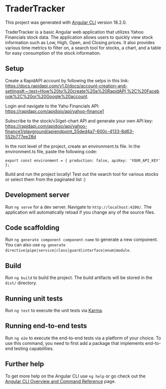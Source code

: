# TraderTracker

This project was generated with [Angular CLI](https://github.com/angular/angular-cli) version 18.2.0.

TraderTracker is a basic Angular web application that utilizes Yahoo Financials stock data. The application allows users to quickly view stock information such as Low, High, Open, and Closing prices. It also provides various time metrics to filter on, a search tool for stocks, a chart, and a table for easy consumption of the stock information. 

## Setup 

Create a RapidAPI account by following the setps in this link: https://docs.rapidapi.com/v1.0/docs/account-creation-and-settings#:~:text=How%20to%20create%20a%20RapidAPI,%2C%20Facebook%2C%20or%20Google%20account.

Login and navigate to the Yahu Financials API: https://rapidapi.com/apidojo/api/yahoo-finance1

Subscribe to the stock/v3/get-chart API and generate your own API key: https://rapidapi.com/apidojo/api/yahoo-finance1/playground/apiendpoint_55ded4a7-600c-4133-8d63-552b777ee28d

In the root level of the project, create an environment.ts file.
In the environment.ts file, paste the following code:

`export const environment = {
  production: false,
  apiKey: 'YOUR_API_KEY'
};`

Build and run the project locally! Test out the search tool for various stocks or select them from the paginated list :)

## Development server

Run `ng serve` for a dev server. Navigate to `http://localhost:4200/`. The application will automatically reload if you change any of the source files.

## Code scaffolding

Run `ng generate component component-name` to generate a new component. You can also use `ng generate directive|pipe|service|class|guard|interface|enum|module`.

## Build

Run `ng build` to build the project. The build artifacts will be stored in the `dist/` directory.

## Running unit tests

Run `ng test` to execute the unit tests via [Karma](https://karma-runner.github.io).

## Running end-to-end tests

Run `ng e2e` to execute the end-to-end tests via a platform of your choice. To use this command, you need to first add a package that implements end-to-end testing capabilities.

## Further help

To get more help on the Angular CLI use `ng help` or go check out the [Angular CLI Overview and Command Reference](https://angular.dev/tools/cli) page.
